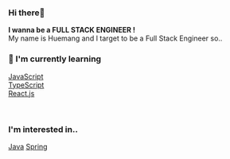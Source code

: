### Hi there👋

**I wanna be a FULL STACK ENGINEER !**  
My name is Huemang and I target to be a Full Stack Engineer so..

### 🌱 I'm currently learning
[JavaScript](https://ko.wikipedia.org/wiki/%EC%9E%90%EB%B0%94%EC%8A%A4%ED%81%AC%EB%A6%BD%ED%8A%B8)  
[TypeScript](https://ko.wikipedia.org/wiki/%ED%83%80%EC%9E%85%EC%8A%A4%ED%81%AC%EB%A6%BD%ED%8A%B8)    
[React.js](https://ko.wikipedia.org/wiki/%EB%A6%AC%EC%95%A1%ED%8A%B8_(%EC%9B%B9_%ED%94%84%EB%A0%88%EC%9E%84%EC%9B%8C%ED%81%AC))

<br>

### I'm interested in..
[Java](https://ko.wikipedia.org/wiki/%EC%9E%90%EB%B0%94_(%ED%94%84%EB%A1%9C%EA%B7%B8%EB%9E%98%EB%B0%8D_%EC%96%B8%EC%96%B4))
[Spring](https://ko.wikipedia.org/wiki/%EC%8A%A4%ED%94%84%EB%A7%81_%ED%94%84%EB%A0%88%EC%9E%84%EC%9B%8C%ED%81%AC)

<!--
**KIMHUEMANG/Kimhuemang** is a ✨ _special_ ✨ repository because its `README.md` (this file) appears on your GitHub profile.

Here are some ideas to get you started:

- 🔭 I’m currently working on ...
- 🌱 I’m currently learning ...
- 👯 I’m looking to collaborate on ...
- 🤔 I’m looking for help with ...
- 💬 Ask me about ...
- 📫 How to reach me: ...
- 😄 Pronouns: ...
- ⚡ Fun fact: ...
-->
